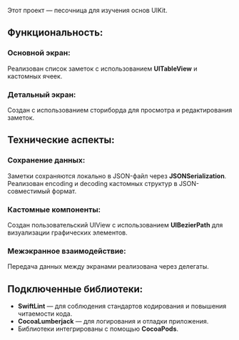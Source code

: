 Этот проект — песочница для изучения основ UIKit.

## Функциональность:
### Основной экран:
Реализован список заметок с использованием **UITableView** и кастомных ячеек.

### Детальный экран:
Создан с использованием сториборда для просмотра и редактирования заметок.

## Технические аспекты:
### Сохранение данных:
Заметки сохраняются локально в JSON-файл через **JSONSerialization**.
Реализован encoding и decoding кастомных структур в JSON-совместимый формат.

### Кастомные компоненты:
Создан пользовательский UIView с использованием **UIBezierPath** для визуализации графических элементов.

### Межэкранное взаимодействие:
Передача данных между экранами реализована через делегаты.

## Подключенные библиотеки:
- **SwiftLint** — для соблюдения стандартов кодирования и повышения читаемости кода.
- **CocoaLumberjack** — для логирования и отладки приложения.
- Библиотеки интегрированы с помощью **CocoaPods**.
